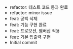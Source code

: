 - refactor: 테스트 코드 통과 완료
- refactor: minor issue
- feat: 공백 삭제
- feat: 기능 구현 완료
- feat: 프로모션, 멤버십 적용
- feat: 기본 입출력 구현
- Initial commit
